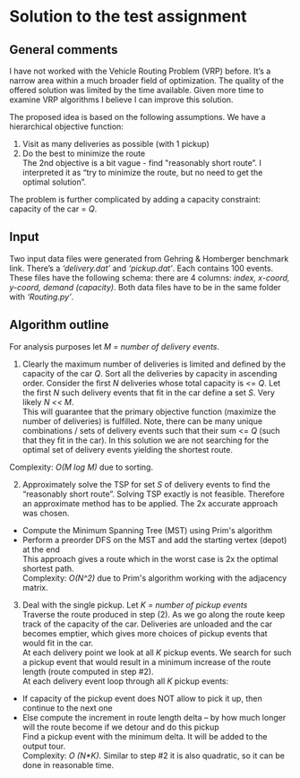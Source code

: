 # Solution to the test assignment

## General comments
I have not worked with the Vehicle Routing Problem (VRP) before. It’s a narrow area within a much broader field of optimization. The quality of the offered solution was limited by the time available. Given more time to examine VRP algorithms I believe I can improve this solution.

The proposed idea is based on the following assumptions. We have a hierarchical objective function:
1. Visit as many deliveries as possible (with 1 pickup)
2. Do the best to minimize the route\
The 2nd objective is a bit vague - find "reasonably short route”. I interpreted it as “try to minimize the route, but no need to get the optimal solution”.

The problem is further complicated by adding a capacity constraint: capacity of the car = *Q*.

## Input
Two input data files were generated from Gehring & Homberger benchmark link. There’s a *‘delivery.dat’* and *‘pickup.dat’*. Each contains 100 events. These files have the following schema: there are 4 columns: *index, x-coord, y-coord, demand (capacity)*.
Both data files have to be in the same folder with *‘Routing.py’*.

## Algorithm outline
For analysis purposes let *M = number of delivery events*.
1. Clearly the maximum number of deliveries is limited and defined by the capacity of the car *Q*.
Sort all the deliveries by capacity in ascending order. Consider the first *N* deliveries whose total capacity is <= *Q*. Let the first *N* such delivery events that fit in the car define a set *S*. Very likely *N << M*.\
This will guarantee that the primary objective function (maximize the number of deliveries) is fulfilled. Note, there can be many unique combinations / sets of delivery events such that their sum <= *Q* (such that they fit in the car). In this solution we are not searching for the optimal set of delivery events yielding the shortest route.

Complexity: *O(M log M)* due to sorting.

2. Approximately solve the TSP for set *S* of delivery events to find the “reasonably short route”. Solving TSP exactly is not feasible. Therefore an approximate method has to be applied. The 2x accurate approach was chosen.
- Compute the Minimum Spanning Tree (MST) using Prim's algorithm
- Perform a preorder DFS on the MST and add the starting vertex (depot) at the end\
This approach gives a route which in the worst case is 2x the optimal shortest path.\
Complexity: *O(N^2)* due to Prim's algorithm working with the adjacency matrix.

3) Deal with the single pickup. Let *K = number of pickup events* \
Traverse the route produced in step (2). As we go along the route keep track of the capacity of the car. Deliveries are unloaded and the car becomes emptier, which gives more choices of pickup events that would fit in the car.\
At each delivery point we look at all *K* pickup events. 
We search for such a pickup event that would result in a minimum increase of the route length (route computed in step #2).\
At each delivery event loop through all *K* pickup events:
-	If capacity of the pickup event does NOT allow to pick it up, then continue to the next one
-	Else compute the increment in route length delta – by how much longer will the route become if we detour and do this pickup\
Find a pickup event with the minimum delta. It will be added to the output tour.\
Complexity: _O (N*K)_. Similar to step #2 it is also quadratic, so it can be done in reasonable time.

